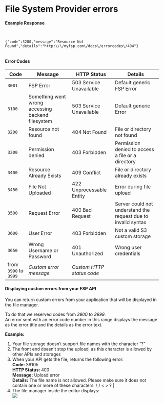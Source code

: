 # File System Provider errors

#### Example Response

```


{"code":3200,"message":"Resource Not Found","details":"http:\/\/myfsp.com\/docs\/errorcodes\/404"}


```

#### Error Codes

| Code                  | Message                                           | HTTP Status               | Details                                                       |
| --------------------- | ------------------------------------------------- | ------------------------- | ------------------------------------------------------------- |
| `3001`                | FSP Error                                         | 503 Service Unavailable   | Default generic FSP Error                                     |
| `3100`                | Something went wrong accessing backend filesystem | 503 Service Unavailable   | Default generic Error                                         |
| `3200`                | Resource not found                                | 404 Not Found             | File or directory not found                                   |
| `3300`                | Permission denied                                 | 403 Forbidden             | Permission denied to access a file or a directory             |
| `3400`                | Resource Already Exists                           | 409 Conflict              | File or directory already exists                              |
| `3450`                | File Not Uploaded                                 | 422 Unprocessable Entity  | Error during file upload                                      |
| `3500`                | Request Error                                     | 400 Bad Request           | Server could not understand the request due to invalid syntax |
| `3600`                | User Error                                        | 403 Forbidden             | Not a valid S3 custom storage                                 |
| `3650`                | Wrong Username or Password                        | 401 Unauthorized          | Wrong user credentials                                        |
| from `3900` to `3999` | _Custom error message_                            | _Custom HTTP status code_ |                                                               |

#### Displaying custom errors from your FSP API

You can return custom errors from your application that will be displayed in the file manager.

To do that we reserved codes from _3900_ to _3999_.\
An error sent with an error code number in this range displays the message as the error title and the details as the error text.

**Example:**

1. Your file storage doesn’t support file names with the character “?”
2. The front end doesn’t stop the upload, as this character is allowed by other APIs and storages
3. When your API gets the file, returns the following error:\
   **Code:** 39105\
   **HTTP Status:** 400\
   **Message:** Upload error\
   **Details:** The file name is not allowed. Please make sure it does not contain one or more of these characters: \ / < > ? |
4. The file manager inside the editor displays:\
   ![](https://docs.beefree.io/wp-content/uploads/2018/05/FSP\_custom\_error-300x68.jpg)

